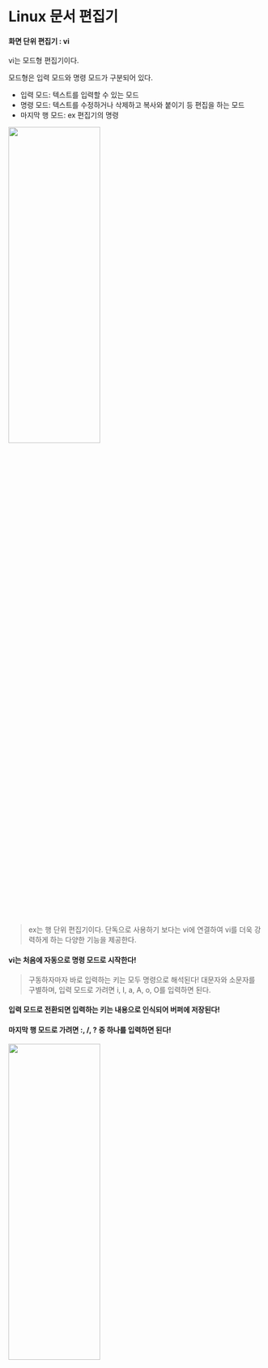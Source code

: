 Linux 문서 편집기
=================

#### 화면 단위 편집기 : __vi__

vi는 모드형 편집기이다.

모드형은 입력 모드와 명령 모드가 구분되어 있다.
- 입력 모드: 텍스트를 입력할 수 있는 모드
- 명령 모드: 텍스트를 수정하거나 삭제하고 복사와 붙이기 등 편집을 하는 모드
- 마지막 행 모드: ex 편집기의 명령

<img src = "./imgs/"  width="60%" height="40%">

> ex는 행 단위 편집기이다. 단독으로 사용하기 보다는 vi에 연결하여 vi를 더욱 강력하게 하는 다양한 기능을 제공한다.

#### vi는 처음에 자동으로 명령 모드로 시작한다!
> 구동하자마자 바로 입력하는 키는 모두 명령으로 해석된다!
> 대문자와 소문자를 구별하며, 입력 모드로 가려면 i, I, a, A, o, O를 입력하면 된다.

#### 입력 모드로 전환되면 입력하는 키는 내용으로 인식되어 버퍼에 저장된다!

#### 마지막 행 모드로 가려면 :, /, ? 중 하나를 입력하면 된다!

<img src = "./imgs/"  width="60%" height="40%">




